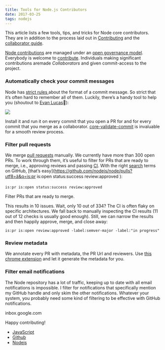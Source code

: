 ```yaml
---
title: Tools for Node.js Contributors
date: 2017-03-25
tags: nodejs
---
```

This article lists a few tools, tips, and tricks for Node core contributors.
They are in addition to the process laid out in
[Contributing](https://github.com/nodejs/node/blob/master/CONTRIBUTING.md) and
the [collaborator
guide](https://github.com/nodejs/node/blob/master/COLLABORATOR_GUIDE.md).

[Node contributions](https://github.com/nodejs/node) are managed under an [open
governance model](https://github.com/nodejs/node/blob/master/GOVERNANCE.md).
Everybody is welcome to
[contribute](https://github.com/nodejs/node/blob/master/CONTRIBUTING.md).
Individuals making significant contributions aremade *Collaborators* and given
commit-access to the project.

### Automatically check your commit messages

Node has [strict rules
](https://github.com/nodejs/node/blob/master/CONTRIBUTING.md#commit-guidelines)about
the format of a commit message. So strict that it’s often hard to remember all
of them. Luckily, there’s a handy tool to help you (shoutout to [Evan
Lucas](https://medium.com/@evanlucas)👏):

![](https://cdn-images-1.medium.com/max/1600/1*gyadFChSxRzX7GGtPROoag.png)

Install it and run it on every commit that you open a PR for and for every
commit that you merge as a collaborator.
[core-validate-commit](https://www.npmjs.com/package/core-validate-commit) is
invaluable for a smooth review process.

### Filter pull requests

We merge [pull requests](https://github.com/nodejs/node/pulls) manually. We
currently have more than 300 open PRs. To work through them, it’s useful to
filter for PRs that are ready to merge, i.e., approving reviews and passing
[CI](https://ci.nodejs.org/). With the right
[search](https://help.github.com/articles/searching-issues/) terms on GitHub,
[that’s easy](https://github.com/nodejs/node/pulls?utf8=â&q=is:pr is:open
status:success review:approved ):

    is:pr is:open status:success review:approved

<span class="figcaption_hack">Filter PRs that are ready to merge.</span>

This results in 10 issues. Wait, only 10 out of 334? The CI is often flaky on
specific architectures. We fall back to manually inspecting the CI results (11
out of 12 checks is usually good enough). Still, we can narrow the results and
then happily approve, merge, and close away:

    is:pr is:open review:approved -label:semver-major -label:"in progress"

### Review metadata

We annotate every PR with metadata, the PR Url and reviewers. Use [this chrome
extension](https://github.com/evanlucas/node-review) and let it generate the
metadata for you.

### Filter email notifications

The Node repository has a lot of traffic, keeping up to date with all email
notifications is impossible. I filter for notifications that specifically
mention my GitHub handle and only skim the other notifications. Whatever your
system, you probably need some kind of filtering to be effective with GitHub
notifications.

<span class="figcaption_hack">inbox.google.com</span>

Happy contributing!

* [JavaScript](https://medium.com/tag/javascript?source=post)
* [Github](https://medium.com/tag/github?source=post)
* [Nodejs](https://medium.com/tag/nodejs?source=post)

